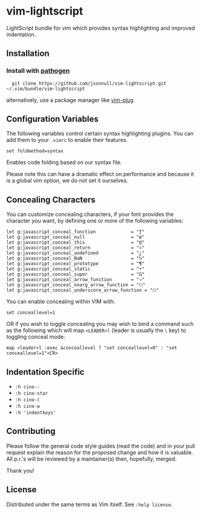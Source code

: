 # vim-lightscript

LightScript bundle for vim which provides syntax highlighting and improved
indentation.


## Installation

### Install with [pathogen](https://github.com/tpope/vim-pathogen)

      git clone https://github.com/jsonnull/vim-lightscript.git ~/.vim/bundle/vim-lightscript

alternatively, use a package manager like
[vim-plug](https://github.com/junegunn/vim-plug)


## Configuration Variables

The following variables control certain syntax highlighting plugins. You can
add them to your `.vimrc` to enable their features.

```
set foldmethod=syntax
```

Enables code folding based on our syntax file.

Please note this can have a dramatic effect on performance and because it is
a global vim option, we do not set it ourselves.


## Concealing Characters

You can customize concealing characters, if your font provides the character
you want, by defining one or more of the following variables:

    let g:javascript_conceal_function             = "ƒ"
    let g:javascript_conceal_null                 = "ø"
    let g:javascript_conceal_this                 = "@"
    let g:javascript_conceal_return               = "⇚"
    let g:javascript_conceal_undefined            = "¿"
    let g:javascript_conceal_NaN                  = "ℕ"
    let g:javascript_conceal_prototype            = "¶"
    let g:javascript_conceal_static               = "•"
    let g:javascript_conceal_super                = "Ω"
    let g:javascript_conceal_arrow_function       = "⇒"
    let g:javascript_conceal_noarg_arrow_function = "🞅"
    let g:javascript_conceal_underscore_arrow_function = "🞅"


You can enable concealing within VIM with:

    set conceallevel=1

OR if you wish to toggle concealing you may wish to bind a command such as the
following which will map `<LEADER>l` (leader is usually the `\` key) to
toggling conceal mode:

    map <leader>l :exec &conceallevel ? "set conceallevel=0" : "set conceallevel=1"<CR>


## Indentation Specific

* `:h cino-:`
* `:h cino-star`
* `:h cino-(`
* `:h cino-w`
* `:h 'indentkeys'`

## Contributing

Please follow the general code style guides (read the code) and in your pull
request explain the reason for the proposed change and how it is valuable. All
p.r.'s will be reviewed by a maintainer(s) then, hopefully, merged.

Thank you!


## License

Distributed under the same terms as Vim itself. See `:help license`.
